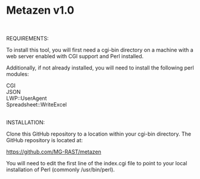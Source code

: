 Metazen v1.0
=======
<br />

REQUIREMENTS:

To install this tool, you will first need a cgi-bin directory on a
machine with a web server enabled with CGI support and Perl installed.

Additionally, if not already installed, you will need to install
the following perl modules:

CGI<br />
JSON<br />
LWP::UserAgent<br />
Spreadsheet::WriteExcel<br />
<br />

INSTALLATION:

Clone this GitHub repository to a location within your cgi-bin directory.
The GitHub repository is located at:

https://github.com/MG-RAST/metazen

You will need to edit the first line of the index.cgi file to point
to your local installation of Perl (commonly /usr/bin/perl).
